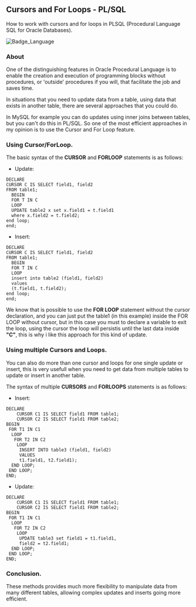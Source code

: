 ## Cursors and For Loops - PL/SQL
How to work with cursors and for loops in PLSQL (Procedural Language SQL for Oracle Databases).

![Badge_Language](https://img.shields.io/badge/Language-PLSQL-brightgreen)

### About

One of the distinguishing features in Oracle Procedural Language is to enable the creation and execution of programming blocks without procedures, or 'outside' procedures if you will, that facilitate the job and saves time.

In situations that you need to update data from a table, using data that exists in another table, there are several approaches that you could do.

In MySQL for example you can do updates using inner joins between tables, but you can't do this in PL/SQL. So one of the most efficient approaches in my opinion is to use the Cursor and For Loop feature.

### Using Cursor/ForLoop.

The basic syntax of the **CURSOR** and **FORLOOP** statements is as follows:

- Update:
```
DECLARE 
CURSOR C IS SELECT field1, field2
FROM table1;	  
  BEGIN
  FOR T IN C
  LOOP
  UPDATE table2 x set x.field1 = t.field1
  where x.field2 = t.field2;       
end loop;
end;
```

- Insert:
```
DECLARE 
CURSOR C IS SELECT field1, field2
FROM table1;	  
  BEGIN
  FOR T IN C
  LOOP
  insert into table2 (field1, field2) 
  values 
  (t.field1, t.field2);
end loop;
end;
```
We know that is possible to use the **FOR LOOP** statement without the cursor declaration, and you can just put the table1 (in this example) inside the FOR LOOP without cursor, but in this case you must to declare a variable to exit the loop, using the cursor the loop will persistis until the last data inside **"C"**, this is why i like this approach for this kind of update.

### Using multiple Cursors and Loops.

You can also do more than one cursor and loops for one single update or insert, this is very usefull when you need to get data from multiple tables to update or insert in another table.

The syntax of multiple **CURSORS** and **FORLOOPS** statements is as follows:

- Insert:
```
DECLARE 
	CURSOR C1 IS SELECT field1 FROM table1; 	
	CURSOR C2 IS SELECT field1 FROM table2;
BEGIN
 FOR T1 IN C1 
  LOOP
   FOR T2 IN C2 
    LOOP
	 INSERT INTO table3 (field1, field2) 
	 VALUES 
	 t1.field1, t2.field1); 						 					  
  END LOOP;
 END LOOP;
END;
```

- Update:
```
DECLARE 
	CURSOR C1 IS SELECT field1 FROM table1; 	
	CURSOR C2 IS SELECT field1 FROM table2;
BEGIN
 FOR T1 IN C1 
  LOOP
   FOR T2 IN C2 
    LOOP
     UPDATE table3 set field1 = t1.field1,
     field2 = t2.field1;						 					  
  END LOOP;
 END LOOP;
END;
```

### Conclusion.

These methods provides much more flexibility to manipulate data from many different tables, allowing complex updates and inserts going more efficient.


